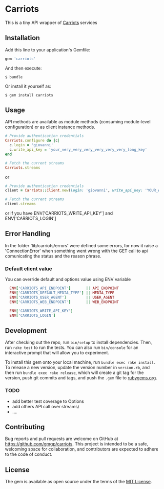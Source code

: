 # Carriots

This is a tiny API wrapper of [Carriots](http://www.carriots.com) services

## Installation

Add this line to your application's Gemfile:

```ruby
gem 'carriots'
```

And then execute:

    $ bundle

Or install it yourself as:

    $ gem install carriots

## Usage

API methods are available as module methods (consuming module-level configuration) or as client instance methods.

```ruby
# Provide authentication credentials
Carriots.configure do |c|
  c.login = 'giovanni'
  c.write_api_key = 'your_very_very_very_very_very_very_long_key'
end

# Fetch the current streams
Carriots.streams
```
or

```ruby
# Provide authentication credentials
client = Carriots::Client.new(login: 'giovanni', write_api_key: 'YOUR_API_KEY')

# Fetch the current streams
client.streams

```

or if you have ENV['CARRIOTS_WRITE_API_KEY'] and ENV['CARRIOTS_LOGIN']

## Error Handling

In the folder 'lib/carriots/errors' were defined some errors, for now it raise a 'ConnectionError' when something went wrong with the GET call to api comunicating the status and the reason phrase.


### Default client value

You can override default and options value using ENV variable

```ruby
  ENV['CARRIOTS_API_ENDPOINT']       || API_ENDPOINT
  ENV['CARRIOTS_DEFAULT_MEDIA_TYPE'] || MEDIA_TYPE
  ENV['CARRIOTS_USER_AGENT']         || USER_AGENT
  ENV['CARRIOTS_WEB_ENDPOINT']       || WEB_ENDPOINT

  ENV['CARRIOTS_WRITE_API_KEY']
  ENV['CARRIOTS_LOGIN']
```


## Development

After checking out the repo, run `bin/setup` to install dependencies. Then, run `rake test` to run the tests. You can also run `bin/console` for an interactive prompt that will allow you to experiment.

To install this gem onto your local machine, run `bundle exec rake install`. To release a new version, update the version number in `version.rb`, and then run `bundle exec rake release`, which will create a git tag for the version, push git commits and tags, and push the `.gem` file to [rubygems.org](https://rubygems.org).

### TODO

* add better test coverage to Options
* add others API call over streams/
* ....

## Contributing

Bug reports and pull requests are welcome on GitHub at https://github.com/gmgp/carriots. This project is intended to be a safe, welcoming space for collaboration, and contributors are expected to adhere to the code of conduct.


## License

The gem is available as open source under the terms of the [MIT License](http://opensource.org/licenses/MIT).

